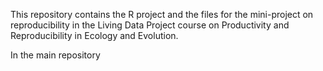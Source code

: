 This repository contains the R project and the files for the mini-project on reproducibility in the Living Data Project course on Productivity and Reproducibility in Ecology and Evolution.

In the main repository